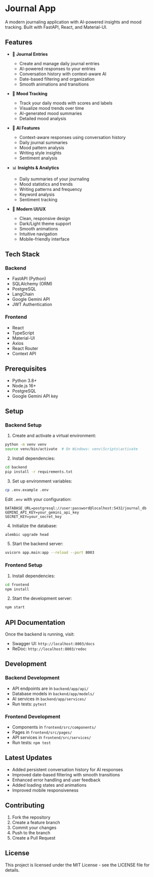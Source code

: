 # Journal App

A modern journaling application with AI-powered insights and mood tracking. Built with FastAPI, React, and Material-UI.

## Features

- 📝 **Journal Entries**
  - Create and manage daily journal entries
  - AI-powered responses to your entries
  - Conversation history with context-aware AI
  - Date-based filtering and organization
  - Smooth animations and transitions

- 🎯 **Mood Tracking**
  - Track your daily moods with scores and labels
  - Visualize mood trends over time
  - AI-generated mood summaries
  - Detailed mood analysis

- 🤖 **AI Features**
  - Context-aware responses using conversation history
  - Daily journal summaries
  - Mood pattern analysis
  - Writing style insights
  - Sentiment analysis

- 📊 **Insights & Analytics**
  - Daily summaries of your journaling
  - Mood statistics and trends
  - Writing patterns and frequency
  - Keyword analysis
  - Sentiment tracking

- 🎨 **Modern UI/UX**
  - Clean, responsive design
  - Dark/Light theme support
  - Smooth animations
  - Intuitive navigation
  - Mobile-friendly interface

## Tech Stack

### Backend
- FastAPI (Python)
- SQLAlchemy (ORM)
- PostgreSQL
- LangChain
- Google Gemini API
- JWT Authentication

### Frontend
- React
- TypeScript
- Material-UI
- Axios
- React Router
- Context API

## Prerequisites

- Python 3.8+
- Node.js 16+
- PostgreSQL
- Google Gemini API key

## Setup

### Backend Setup

1. Create and activate a virtual environment:
```bash
python -m venv venv
source venv/bin/activate  # On Windows: venv\Scripts\activate
```

2. Install dependencies:
```bash
cd backend
pip install -r requirements.txt
```

3. Set up environment variables:
```bash
cp .env.example .env
```
Edit `.env` with your configuration:
```
DATABASE_URL=postgresql://user:password@localhost:5432/journal_db
GEMINI_API_KEY=your_gemini_api_key
SECRET_KEY=your_secret_key
```

4. Initialize the database:
```bash
alembic upgrade head
```

5. Start the backend server:
```bash
uvicorn app.main:app --reload --port 8003
```

### Frontend Setup

1. Install dependencies:
```bash
cd frontend
npm install
```

2. Start the development server:
```bash
npm start
```

## API Documentation

Once the backend is running, visit:
- Swagger UI: `http://localhost:8003/docs`
- ReDoc: `http://localhost:8003/redoc`

## Development

### Backend Development
- API endpoints are in `backend/app/api/`
- Database models in `backend/app/models/`
- AI services in `backend/app/services/`
- Run tests: `pytest`

### Frontend Development
- Components in `frontend/src/components/`
- Pages in `frontend/src/pages/`
- API services in `frontend/src/services/`
- Run tests: `npm test`

## Latest Updates

- Added persistent conversation history for AI responses
- Improved date-based filtering with smooth transitions
- Enhanced error handling and user feedback
- Added loading states and animations
- Improved mobile responsiveness

## Contributing

1. Fork the repository
2. Create a feature branch
3. Commit your changes
4. Push to the branch
5. Create a Pull Request

## License

This project is licensed under the MIT License - see the LICENSE file for details. 